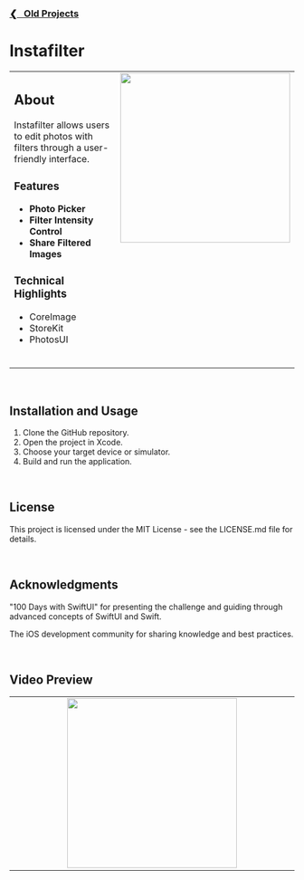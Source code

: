 <h3><a href="https://github.com/ricardonovelot/ricardonovelot/blob/main/Old-Projects.md">❮‎‎‎ &nbsp; Old Projects</a></h3>

<h1>Instafilter</h1>

<table>
<tr>
<td valign="top">

<h2>About</h2>
<p>Instafilter allows users to edit photos with filters through a user-friendly interface.</p>

<h3>Features</h3>
<ul>
<li><strong>Photo Picker</strong></li>
<li><strong>Filter Intensity Control</strong></li>
<li><strong>Share Filtered Images</strong></li>
</ul>

<h3>Technical Highlights</h3>
<ul>
<li>CoreImage</li>
<li>StoreKit</li>
<li>PhotosUI</li>
</ul>
<br>

</td>
<td valign="top">
<img src="https://github.com/ricardonovelot/Instafilter/assets/84286086/36fc8c38-7cf3-4747-9e7e-82b239fae6ec" width="300">
</td>
</tr>
</table>
<br>

<h2>Installation and Usage</h2>
<ol>
<li>Clone the GitHub repository.</li>
<li>Open the project in Xcode.</li>
<li>Choose your target device or simulator.</li>
<li>Build and run the application.</li>
</ol>
<br>

<h2>License</h2>
<p>This project is licensed under the MIT License - see the LICENSE.md file for details.</p>
<br>

<h2>Acknowledgments</h2>
<p>"100 Days with SwiftUI" for presenting the challenge and guiding through advanced concepts of SwiftUI and Swift.</p>
<p>The iOS development community for sharing knowledge and best practices.</p>
<br>

<table>
<tr>
<h2>Video Preview</h2>
<td width="5000" align="center">
<img src="https://github.com/ricardonovelot/Instafilter/assets/84286086/bdb2d186-edc7-47f9-a3d9-00f88dc98288" width="300" >
</tr>
</td>
</table>
